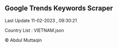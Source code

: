 

## Google Trends Keywords Scraper 
 
Last Update 11-02-2023 , 09:30:21

Country List :
VIETNAM.json



© Abdul Muttaqin 
